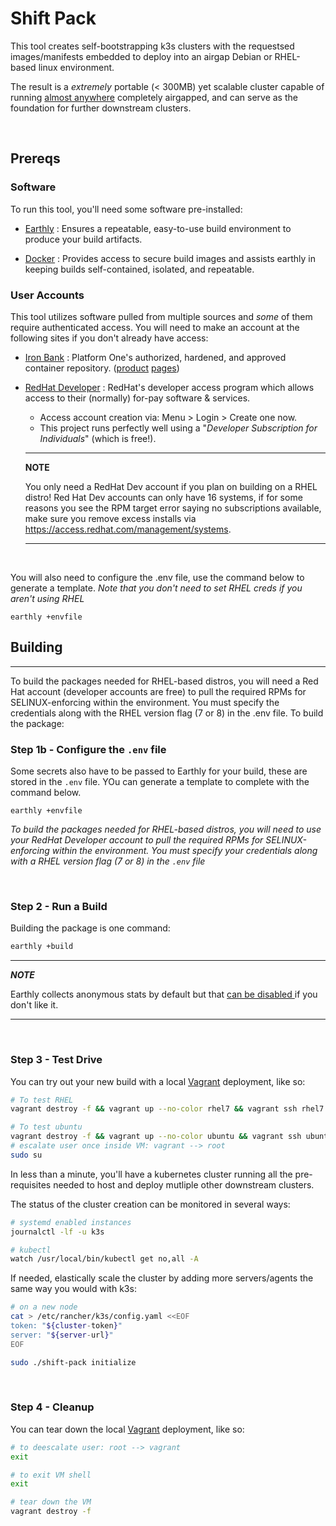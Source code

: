 # Shift Pack

This tool creates self-bootstrapping k3s clusters with the requestsed images/manifests embedded to deploy into an airgap Debian or RHEL-based linux environment.  

The result is a _extremely_ portable (< 300MB) yet scalable cluster capable of running [almost anywhere](https://k3s.io/) completely airgapped, and can serve as the foundation for further downstream clusters.

&nbsp;

## Prereqs

### Software
To run this tool, you'll need some software pre-installed:

- [Earthly](https://earthly.dev/) : Ensures a repeatable, easy-to-use build environment to produce your build artifacts.

- [Docker](https://www.docker.com/products/docker-desktop) : Provides access to secure build images and assists earthly in keeping builds self-contained, isolated, and repeatable.

### User Accounts
This tool utilizes software pulled from multiple sources and _some_ of them require authenticated access.  You will need to make an account at the following sites if you don't already have access:

- [Iron Bank](https://registry1.dso.mil/) : Platform One's authorized, hardened, and approved container repository. ([product](https://p1.dso.mil/#/products/iron-bank/) [pages](https://ironbank.dso.mil/))

- [RedHat Developer](https://developers.redhat.com/) : RedHat's developer access program which allows access to their (normally) for-pay software & services.
  - Access account creation via: Menu > Login > Create one now.
  - This project runs perfectly well using a "_Developer Subscription for Individuals_" (which is free!).

  ---

  **NOTE**

  You only need a RedHat Dev account if you plan on building on a RHEL distro!  Red Hat Dev accounts can only have 16 systems, if for some reasons you see the RPM target error saying no subscriptions available, make sure you remove excess installs via  https://access.redhat.com/management/systems.

  ---

&nbsp;

You will also need to configure the .env file, use the command below to generate a template.  _Note that you don't need to set RHEL creds if you aren't using RHEL_

`earthly +envfile`

## Building
---
To build the packages needed for RHEL-based distros, you will need a Red Hat account (developer accounts are free) to pull the required RPMs for SELINUX-enforcing within the environment.  You must specify the credentials along with the RHEL version flag (7 or 8) in the .env file.  To build the package:

### Step 1b - Configure the `.env` file

Some secrets also have to be passed to Earthly for your build, these are stored in the `.env` file.  YOu can generate a template to complete with the command below. 

`earthly +envfile`

_To build the packages needed for RHEL-based distros, you will need to use your RedHat Developer account to pull the required RPMs for SELINUX-enforcing within the environment.  You must specify your credentials along with a RHEL version flag (7 or 8) in the `.env` file_

&nbsp;

### Step 2 - Run a Build

Building the package is one command:

```sh
earthly +build
```

---

***NOTE***

Earthly collects anonymous stats by default but that [can be disabled ](https://docs.earthly.dev/docs/misc/data-collection#disabling-analytics) if you don't like it.

---

&nbsp;

### Step 3 - Test Drive

You can try out your new build with a local [Vagrant](https://www.vagrantup.com/) deployment, like so:

```bash
# To test RHEL
vagrant destroy -f && vagrant up --no-color rhel7 && vagrant ssh rhel7

# To test ubuntu 
vagrant destroy -f && vagrant up --no-color ubuntu && vagrant ssh ubuntu
# escalate user once inside VM: vagrant --> root
sudo su
```

In less than a minute, you'll have a kubernetes cluster running all the pre-requisites needed to host and deploy mutliple other downstream clusters.

The status of the cluster creation can be monitored in several ways:

```bash
# systemd enabled instances
journalctl -lf -u k3s

# kubectl
watch /usr/local/bin/kubectl get no,all -A
```
If needed, elastically scale the cluster by adding more servers/agents the same way you would with k3s:

```bash
# on a new node
cat > /etc/rancher/k3s/config.yaml <<EOF
token: "${cluster-token}"
server: "${server-url}"
EOF

sudo ./shift-pack initialize
```

&nbsp;

### Step 4 - Cleanup

You can tear down the local [Vagrant](https://www.vagrantup.com/) deployment, like so:

```bash
# to deescalate user: root --> vagrant
exit

# to exit VM shell
exit

# tear down the VM
vagrant destroy -f
```
